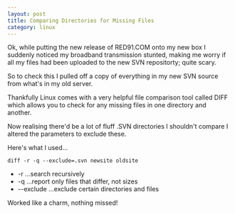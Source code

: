 ```yaml
---
layout: post
title: Comparing Directories for Missing Files
category: linux
---
```


Ok, while putting the new release of RED91.COM onto my new box I suddenly noticed my broadband transmission stunted, making me worry if all my files had been uploaded to the new SVN repositorty; quite scary.

So to check this I pulled off a copy of everything in my new SVN source from what's in my old server.

Thankfully Linux comes with a very helpful file comparison tool called DIFF which allows you to check for any missing files in one directory and another.

Now realising there'd be a lot of fluff .SVN directories I shouldn't compare I altered the parameters to exclude these.

Here's what I used... 

    diff -r -q --exclude=.svn newsite oldsite

* -r ...search recursively
* -q ...report only files that differ, not sizes
* --exclude ...exclude certain directories and files

Worked like a charm, nothing missed! 

